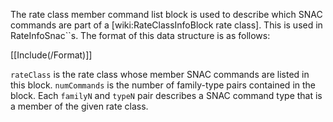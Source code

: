 The rate class member command list block is used to describe which SNAC commands are part of a [wiki:RateClassInfoBlock rate class]. This is used in RateInfoSnac``s. The format of this data structure is as follows:

[[Include(/Format)]]

`rateClass` is the rate class whose member SNAC commands are listed in this block. `numCommands` is the number of family-type pairs contained in the block. Each `familyN` and `typeN` pair describes a SNAC command type that is a member of the given rate class.
